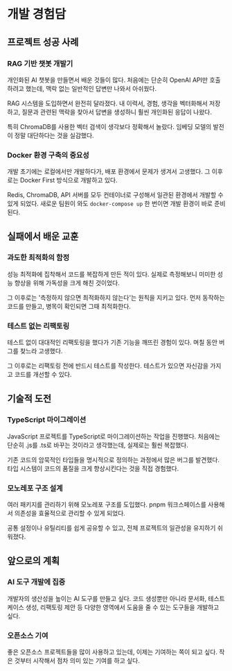 # 개발 경험담

## 프로젝트 성공 사례

### RAG 기반 챗봇 개발기
개인화된 AI 챗봇을 만들면서 배운 것들이 많다. 처음에는 단순히 OpenAI API만 호출하려고 했는데, 맥락 없는 일반적인 답변만 나와서 아쉬웠다.

RAG 시스템을 도입하면서 완전히 달라졌다. 내 이력서, 경험, 생각을 벡터화해서 저장하고, 질문과 관련된 맥락을 찾아서 답변을 생성하니 훨씬 개인화된 응답이 나왔다.

특히 ChromaDB를 사용한 벡터 검색이 생각보다 정확해서 놀랐다. 임베딩 모델의 발전이 정말 대단하다는 것을 실감했다.

### Docker 환경 구축의 중요성
개발 초기에는 로컬에서만 개발하다가, 배포 환경에서 문제가 생겨서 고생했다. 그 이후로는 Docker First 방식으로 개발하고 있다.

Redis, ChromaDB, API 서버를 모두 컨테이너로 구성해서 일관된 환경에서 개발할 수 있게 되었다. 새로운 팀원이 와도 `docker-compose up` 한 번이면 개발 환경이 바로 준비된다.

## 실패에서 배운 교훈

### 과도한 최적화의 함정
성능 최적화에 집착해서 코드를 복잡하게 만든 적이 있다. 실제로 측정해보니 미미한 성능 향상을 위해 가독성을 크게 해친 것이었다.

그 이후로는 '측정하지 않으면 최적화하지 않는다'는 원칙을 지키고 있다. 먼저 동작하는 코드를 만들고, 병목이 확인되면 그때 최적화한다.

### 테스트 없는 리팩토링
테스트 없이 대대적인 리팩토링을 했다가 기존 기능을 깨뜨린 경험이 있다. 며칠 동안 버그를 찾느라 고생했다.

그 이후로는 리팩토링 전에 반드시 테스트를 작성한다. 테스트가 있으면 자신감을 가지고 코드를 개선할 수 있다.

## 기술적 도전

### TypeScript 마이그레이션
JavaScript 프로젝트를 TypeScript로 마이그레이션하는 작업을 진행했다. 처음에는 단순히 .js를 .ts로 바꾸는 것이라고 생각했는데, 실제로는 훨씬 복잡했다.

기존 코드의 암묵적인 타입들을 명시적으로 정의하는 과정에서 많은 버그를 발견했다. 타입 시스템이 코드의 품질을 크게 향상시킨다는 것을 직접 경험했다.

### 모노레포 구조 설계
여러 패키지를 관리하기 위해 모노레포 구조를 도입했다. pnpm 워크스페이스를 사용해서 의존성을 효율적으로 관리할 수 있게 되었다.

공통 설정이나 유틸리티를 쉽게 공유할 수 있고, 전체 프로젝트의 일관성을 유지하기 쉬워졌다.

## 앞으로의 계획

### AI 도구 개발에 집중
개발자의 생산성을 높이는 AI 도구를 만들고 싶다. 코드 생성뿐만 아니라 문서화, 테스트 케이스 생성, 리팩토링 제안 등 다양한 영역에서 도움을 줄 수 있는 도구들을 개발하고 싶다.

### 오픈소스 기여
좋은 오픈소스 프로젝트들을 많이 사용하고 있는데, 이제는 기여하는 쪽이 되고 싶다. 작은 것부터 시작해서 점차 의미 있는 기여를 하고 싶다.